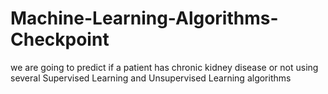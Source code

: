 # Machine-Learning-Algorithms-Checkpoint
we are going to predict if a patient has chronic kidney disease or not using several Supervised Learning and Unsupervised Learning  algorithms
